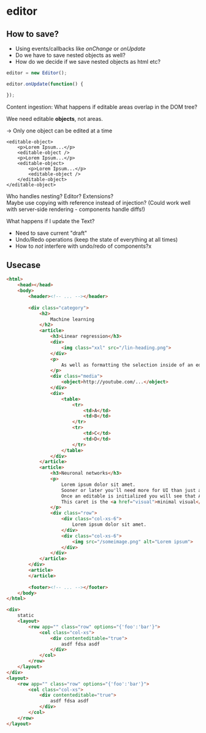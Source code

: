# editor

## How to save?

* Using events/callbacks like *onChange* or *onUpdate*
* Do we have to save nested objects as well?
* How do we decide if we save nested objects as html etc?

```js
editor = new Editor();

editor.onUpdate(function() {

});
```

Content ingestion: What happens if editable areas overlap in the DOM tree?

Wee need editable **objects**, not areas.

-> Only one object can be edited at a time

```
<editable-object>
    <p>Lorem Ipsum...</p>
    <editable-object />
    <p>Lorem Ipsum...</p>
    <editable-object>
        <p>Lorem Ipsum...</p>
        <editable-object />
    </editable-object>
</editable-object>
```

Who handles nesting? Editor? Extensions?  
Maybe use copying with reference instead of injection? (Could work well with server-side rendering - components handle diffs!)

What happens if I update the Text?
* Need to save current "draft"
* Undo/Redo operations (keep the state of everything at all times)
 * How to *not* interfere with undo/redo of components?x

## Usecase

```html
<html>
    <head></head>
    <body>
        <header><!-- ... --></header>
        
        <div class="category">
            <h2>
                Machine learning
            </h2>
            <article>
                <h3>Linear regression</h3>
                <div>
                    <img class="xxl" src="/lin-heading.png">                      
                </div>
                <p>
                    As well as formatting the selection inside of an editable, you will want your buttons to also reflect the formatting at the selection inside of an editable.
                </p>
                <div class="media">
                    <object>http://youtube.com/...</object>
                </div>
                <div>
                    <table>
                        <tr>
                            <td>A</td>
                            <td>B</td>
                        </tr>
                        <tr>
                            <td>C</td>
                            <td>D</td>
                        </tr>
                    </table>
                </div>
            </article>
            <article>
                <h3>Neuronal networks</h3>
                <p>
                    Lorem ipsum dolor sit amet.
                    Sooner or later you'll need more for UI than just a caret, so the next section shows you how to add a simple bold button to your UI.
                    Once an editable is initialized you will see that Aloha Editor uses a blinking DIV element as the caret.
                    This caret is the <a href="visual">minimal visual</a> user interface (which you can style and animate with CSS, by the way).
                </p>
                <div class="row">
                    <div class="col-xs-6">
                        Lorem ipsum dolor sit amet.      
                    </div>
                    <div class="col-xs-6">
                        <img src="/someimage.png" alt="Lorem ipsum">  
                    </div>
                </div>
            </article>
        </div>
        <article>
        </article>
        
        <footer><!-- ... --></footer>
    </body>
</html>
```

```html
<div>
    static
    <layout>
        <row app="" class="row" options="{'foo':'bar'}">
            <col class="col-xs">
                <div contenteditable="true">
                    asdf fdsa asdf
                </div>
            </col>
        </row>
    </layout>
</div>
<layout>
    <row app="" class="row" options="{'foo':'bar'}">
        <col class="col-xs">
            <div contenteditable="true">
                asdf fdsa asdf
            </div>
        </col>
    </row>
</layout>
```
